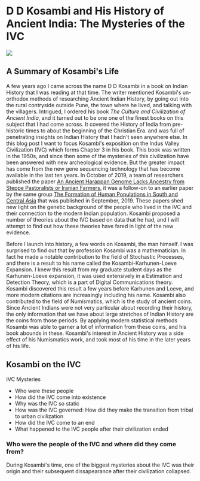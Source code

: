 # D D Kosambi and His History of Ancient India: The Mysteries of the IVC

![](https://subirvarma.github.io/GeneralCognitics/images/fig8.jpg) 


## A Summary of Kosambi's Life

A few years ago I came across the name D D Kosambi in a book on Indian History that I was reading at that time. The writer mentioned Kosambi's un-orthodox methods of researching Ancient Indian History, by going out into the rural contryside outside Pune, the town where he lived, and talking with the villagers. Intrigued, I ordered his book *The Culture and Civilization of Ancient India*, and it turned out to be one one of the finest books on this subject that I had come across. It covered the History of India from pre-historic times to about the beginning of the Christian Era. and was full of penetrating insights on Indian History that I hadn't seen anywhere else. In this blog post I want to focus Kosambi's exposition on the Indus Valley Civilization (IVC) which forms Chapter 3 in his book. This book was written in the 1950s, and since then some of the mysteries of this civilization have been answered with new archeological evidence. But the greater impact has come from the new gene sequencing technology that has become available in the last ten years. In October of 2019, a team of researchers published the paper [An Ancient Harappan Genome Lacks Ancestry from Steppe Pastoralists or Iranian Farmers](https://www.cell.com/cell/pdf/S0092-86741930967-5.pdf), it was a follow-on to an earlier paper by the same group [The Formation of Human Populations in South and Central Asia](https://www.ncbi.nlm.nih.gov/pmc/articles/PMC6822619/) that was published in September, 2019. These papers shed new light on the genetic background of the people who lived in the IVC and their connection to the modern Indian population. Kosambi proposed a number of theories about the IVC based on data that he had, and I will attempt to find out how these theories have fared in light of the new evidence.

Before I launch into history, a few words on Kosambi, the man himself. I was surprised to find out that by profession Kosambi was a mathematician. In fact he made a notable contribution to the field of Stochastic Processes, and there is a result to his name called the Kosambi-Karhunen-Loeve Expansion. I knew this result from my graduate student days as the Karhunen-Loeve expansion, it was used extensively in a Estimation and Detection Theory, which is a part of Digital Communications theory. Kosambi discovered this result a few years before Karhunen and Loeve, and more modern citations are increasingly including his name. Kosambi also contributed to the field of Numismatics, which is the study of ancient coins. Since Ancient Indians were not very particular about recording their history, the only information that we have about large stretches of Indian History are the coins from those periods. By applying modern statistical methods Kosambi was able to garner a lot of information from these coins, and his book abounds in these. Kosambi's interest in Ancient History was a side effect of his Numismatics work, and took most of his time in the later years of his life. 


## Kosambi on the IVC

IVC Mysteries

- Who were these people
- How did the IVC come into existence
- Why was the IVC so static
- How was the IVC governed: How did they make the transition from tribal to urban civilization
- How did the IVC come to an end
- What happened to the IVC people after their civilization ended

### Who were the people of the IVC and where did they come from?

During Kosambi's time, one of the biggest mysteries about the IVC was their origin and their subsequent dissapearance after their civilization collapsed. 


